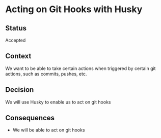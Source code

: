 # Acting on Git Hooks with Husky

## Status

Accepted

## Context

We want to be able to take certain actions when triggered by certain git actions, such as commits, pushes, etc.

## Decision

We will use Husky to enable us to act on git hooks

## Consequences

- We will be able to act on git hooks
